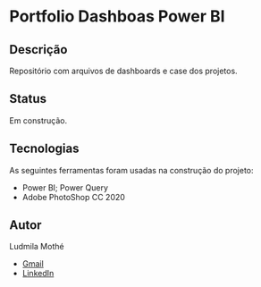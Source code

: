 
# Portfolio Dashboas Power BI

## Descrição
Repositório com arquivos de dashboards e  case dos projetos.

## Status
Em construção.

## Tecnologias 
As seguintes ferramentas foram usadas na construção do projeto:

- Power BI;
  Power Query  
- Adobe PhotoShop CC 2020


## Autor
Ludmila Mothé

- [Gmail](mailto:ludmila.mothe@gmail.com)
- [LinkedIn](https://www.linkedin.com/in/ludmilamothe/)
